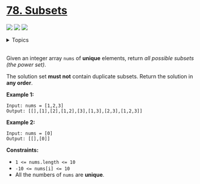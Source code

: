 # [78. Subsets](https://leetcode-cn.com/problems/subsets/)

![](https://img.shields.io/badge/Difficulty-Easy-green.svg)
![](https://img.shields.io/badge/Difficulty-Medium-F8AF40.svg)
![](https://img.shields.io/badge/Difficulty-Hard-red.svg)

<details>
<summary>Topics</summary>

* [`Array`](https://leetcode-cn.com/tag/array/)
* [`Backtracking`](https://leetcode-cn.com/tag/backtracking/)
* [`Bit Manipulation`](https://leetcode-cn.com/tag/bit-manipulation/)

</details>
<br />

Given an integer array `nums` of **unique** elements, return *all possible subsets (the power set)*.

The solution set **must not** contain duplicate subsets. Return the solution in **any order**.

**Example 1:**

```
Input: nums = [1,2,3]
Output: [[],[1],[2],[1,2],[3],[1,3],[2,3],[1,2,3]]
```

**Example 2:**

```
Input: nums = [0]
Output: [[],[0]]
```

**Constraints:**

 + `1 <= nums.length <= 10`
 + `-10 <= nums[i] <= 10`
 + All the numbers of `nums` are **unique**.

